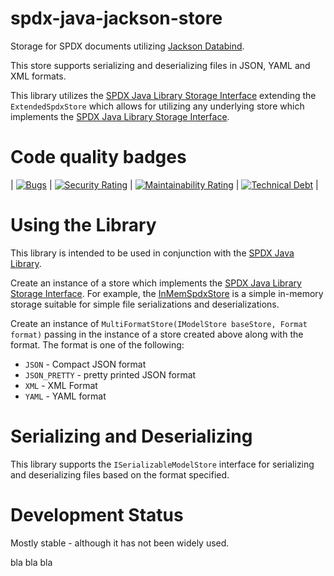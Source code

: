 # spdx-java-jackson-store
Storage for SPDX documents utilizing [Jackson Databind](https://github.com/FasterXML/jackson-databind).

This store supports serializing and deserializing files in JSON, YAML and XML formats.

This library utilizes the [SPDX Java Library Storage Interface](https://github.com/spdx/Spdx-Java-Library#storage-interface) extending the `ExtendedSpdxStore` which allows for utilizing any underlying store which implements the [SPDX Java Library Storage Interface](https://github.com/spdx/Spdx-Java-Library#storage-interface).

# Code quality badges

|   [![Bugs](https://sonarcloud.io/api/project_badges/measure?project=spdx-jackson-store&metric=bugs)](https://sonarcloud.io/dashboard?id=spdx-jackson-store)    | [![Security Rating](https://sonarcloud.io/api/project_badges/measure?project=spdx-jackson-store&metric=security_rating)](https://sonarcloud.io/dashboard?id=spdx-jackson-store) | [![Maintainability Rating](https://sonarcloud.io/api/project_badges/measure?project=spdx-jackson-store&metric=sqale_rating)](https://sonarcloud.io/dashboard?id=spdx-jackson-store) | [![Technical Debt](https://sonarcloud.io/api/project_badges/measure?project=spdx-jackson-store&metric=sqale_index)](https://sonarcloud.io/dashboard?id=spdx-jackson-store) |

# Using the Library

This library is intended to be used in conjunction with the [SPDX Java Library](https://github.com/spdx/Spdx-Java-Library).

Create an instance of a store which implements the [SPDX Java Library Storage Interface](https://github.com/spdx/Spdx-Java-Library#storage-interface).  For example, the [InMemSpdxStore](https://github.com/spdx/Spdx-Java-Library/blob/master/src/main/java/org/spdx/storage/simple/InMemSpdxStore.java) is a simple in-memory storage suitable for simple file serializations and deserializations.

Create an instance of `MultiFormatStore(IModelStore baseStore, Format format)` passing in the instance of a store created above along with the format.  The format is one of the following:

- `JSON` - Compact JSON format
- `JSON_PRETTY` - pretty printed JSON format
- `XML` - XML Format
- `YAML` - YAML format

# Serializing and Deserializing

This library supports the `ISerializableModelStore` interface for serializing and deserializing files based on the format specified.

# Development Status

Mostly stable - although it has not been widely used.


bla bla bla
